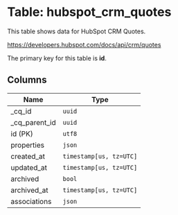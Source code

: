 # Table: hubspot_crm_quotes

This table shows data for HubSpot CRM Quotes.

https://developers.hubspot.com/docs/api/crm/quotes

The primary key for this table is **id**.

## Columns

| Name          | Type          |
| ------------- | ------------- |
|_cq_id|`uuid`|
|_cq_parent_id|`uuid`|
|id (PK)|`utf8`|
|properties|`json`|
|created_at|`timestamp[us, tz=UTC]`|
|updated_at|`timestamp[us, tz=UTC]`|
|archived|`bool`|
|archived_at|`timestamp[us, tz=UTC]`|
|associations|`json`|